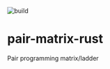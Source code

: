 ![build]( https://github.com/chosegood/pair-matrix-rust/actions/workflows/rust.yml/badge.svg)

# pair-matrix-rust
Pair programming matrix/ladder
